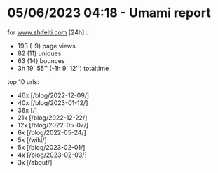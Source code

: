 # 05/06/2023 04:18 - Umami report
for www.shifeiti.com [24h] :

 - 193 (-9) page views
 - 82 (11) uniques
 - 63 (14) bounces
 - 3h 19' 55'' (-1h 9' 12'') totaltime


top 10 urls:
 - 46x [/blog/2022-12-09/]
 - 40x [/blog/2023-01-12/]
 - 36x [/]
 - 21x [/blog/2022-12-22/]
 - 12x [/blog/2022-05-07/]
 - 6x [/blog/2022-05-24/]
 - 5x [/wiki/]
 - 5x [/blog/2023-02-01/]
 - 4x [/blog/2023-02-03/]
 - 3x [/about/]


